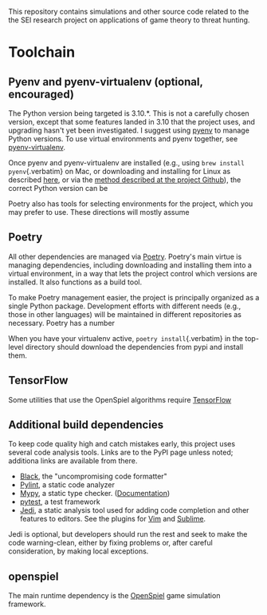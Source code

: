 This repository contains simulations and other source code related to
the the SEI research project on applications of game theory to threat
hunting.

# Toolchain

## Pyenv and pyenv-virtualenv (optional, encouraged)

The Python version being targeted is 3.10.\*. This is not a carefully
chosen version, except that some features landed in 3.10 that the
project uses, and upgrading hasn\'t yet been investigated. I suggest
using [pyenv](https://github.com/pyenv/pyenv) to manage Python versions.
To use virtual environments and pyenv together, see
[pyenv-virtualenv](https://github.com/pyenv/pyenv-virtualenv).

Once pyenv and pyenv-virtualenv are installed (e.g., using
`brew install pyenv`{.verbatim} on Mac, or downloading and installing
for Linux as described
[here](https://bgasparotto.com/install-pyenv-ubuntu-debian), or via the
[method described at the project
Github](https://github.com/pyenv/pyenv#basic-github-checkout)), the
correct Python version can be

Poetry also has tools for selecting environments for the project, which
you may prefer to use. These directions will mostly assume

## Poetry

All other dependencies are managed via
[Poetry](https://python-poetry.org/). Poetry\'s main virtue is managing
dependencies, including downloading and installing them into a virtual
environment, in a way that lets the project control which versions are
installed. It also functions as a build tool.

To make Poetry management easier, the project is principally organized
as a single Python package. Development efforts with different needs
(e.g., those in other languages) will be maintained in different
repositories as necessary. Poetry has a number

When you have your virtualenv active, `poetry install`{.verbatim} in the
top-level directory should download the dependencies from pypi and
install them.

## TensorFlow

Some utilities that use the OpenSpiel algorithms require [TensorFlow](https://www.tensorflow.org/install/pip)


## Additional build dependencies

To keep code quality high and catch mistakes early, this project uses
several code analysis tools. Links are to the PyPI page unless noted;
additiona links are available from there.

-   [Black](https://pypi.org/project/black/), the \"uncompromising code
    formatter\"
-   [Pylint](https://pypi.org/project/pylint/), a static code analyzer
-   [Mypy](https://pypi.org/project/mypy/), a static type checker.
    ([Documentation](https://mypy.readthedocs.io/en/stable/#))
-   [pytest](https://pypi.org/project/pytest/), a test framework
-   [Jedi](https://pypi.org/project/jedi/), a static analysis tool used
    for adding code completion and other features to editors. See the
    plugins for [Vim](https://github.com/davidhalter/jedi-vim) and
    [Sublime](https://github.com/CyanSalt/Sublime-Jedi).

Jedi is optional, but developers should run the rest and seek to make
the code warning-clean, either by fixing problems or, after careful
consideration, by making local exceptions.

## openspiel

The main runtime dependency is the
[OpenSpiel](https://pypi.org/project/open-spiel/) game simulation
framework.
